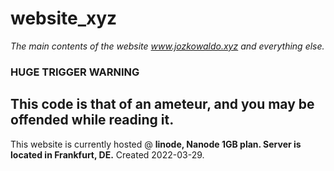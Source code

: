 # website_xyz
*The main contents of the website www.jozkowaldo.xyz and everything else.*
### HUGE TRIGGER WARNING
## This code is that of an ameteur, and you may be offended while reading it.

This website is currently hosted @ **linode, Nanode 1GB plan. Server is located in Frankfurt, DE.**
Created 2022-03-29.
